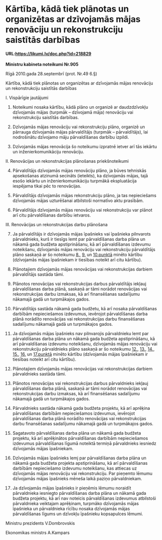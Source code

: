 # Kārtība, kādā tiek plānotas un organizētas ar dzīvojamās mājas renovāciju un rekonstrukciju saistītās darbības

#### URL:https://likumi.lv/doc.php?id=218829


**Ministru kabineta noteikumi Nr.905**

Rīgā 2010.gada 28.septembrī (prot. Nr.49 6.§)

Kārtība, kādā tiek plānotas un organizētas ar dzīvojamās mājas renovāciju un rekonstrukciju saistītās darbības

I. Vispārīgie jautājumi

1. Noteikumi nosaka kārtību, kādā plāno un organizē ar daudzdzīvokļu dzīvojamās mājas (turpmāk – dzīvojamā māja) renovāciju vai rekonstrukciju saistītās darbības.

2. Dzīvojamās mājas renovāciju vai rekonstrukciju plāno, organizē un pārrauga dzīvojamās mājas pārvaldītājs (turpmāk – pārvaldītājs), lai nodrošinātu dzīvojamo māju pārvaldīšanas darbību izpildi.

3. Dzīvojamās mājas renovācija šo noteikumu izpratnē ietver arī tās iekārtu un inženierkomunikāciju renovāciju.

II. Renovācijas un rekonstrukcijas plānošanas priekšnoteikumi

4. Pārvaldītājs dzīvojamās mājas renovāciju plāno, ja būves tehniskās apsekošanas atzinumā secināts (ieteikts), ka dzīvojamās mājas, tajā esošo iekārtu un inženierkomunikāciju turpmākā ekspluatācija iespējama tikai pēc to renovācijas.

5. Pārvaldītājs dzīvojamās mājas rekonstrukciju plāno, ja tas nepieciešams dzīvojamās mājas uzturēšanai atbilstoši normatīvo aktu prasībām.

6. Pārvaldītājs dzīvojamās mājas renovāciju vai rekonstrukciju var plānot arī citu pārvaldīšanas darbību ietvaros.

III. Renovācijas un rekonstrukcijas darbu plānošana

7. Ja pārvaldītājs ir dzīvojamās mājas īpašnieks vai īpašnieka pilnvarots pārvaldnieks, kurš ir tiesīgs lemt par pārvaldīšanas darba plāna un nākamā gada budžeta apstiprināšanu, kā arī pārvaldīšanas izdevumu noteikšanu, dzīvojamās mājas renovāciju vai rekonstrukciju pārvaldītājs plāno saskaņā ar šo noteikumu [8.](https://likumi.lv/ta/id/218829#p8), [9\.](https://likumi.lv/ta/id/218829#p9) un [10.punktā](https://likumi.lv/ta/id/218829#p10) minēto kārtību (dzīvojamās mājas īpašniekam ir tiesības noteikt arī citu kārtību).

8. Plānotajiem dzīvojamās mājas renovācijas vai rekonstrukcijas darbiem pārvaldītājs sastāda tāmi.

9. Plānotos renovācijas vai rekonstrukcijas darbus pārvaldītājs iekļauj pārvaldīšanas darba plānā, saskaņā ar tāmi norādot renovācijas vai rekonstrukcijas darbu izmaksas, kā arī finansēšanas sadalījumu nākamajā gadā un turpmākajos gados.

10. Pārvaldītājs sastāda nākamā gada budžetu, kā arī nosaka pārvaldīšanas darbībām nepieciešamos izdevumus, ievērojot pārvaldīšanas darba plānā norādīto renovācijas vai rekonstrukcijas darbu finansēšanas sadalījumu nākamajā gadā un turpmākajos gados.

11. Ja dzīvojamās mājas īpašnieks nav pilnvarojis pārvaldnieku lemt par pārvaldīšanas darba plāna un nākamā gada budžeta apstiprināšanu, kā arī pārvaldīšanas izdevumu noteikšanu, dzīvojamās mājas renovāciju vai rekonstrukciju pārvaldnieks plāno saskaņā ar šo noteikumu [12.](https://likumi.lv/ta/id/218829#p12), [13.](https://likumi.lv/ta/id/218829#p13), [14.](https://likumi.lv/ta/id/218829#p14), [15.](https://likumi.lv/ta/id/218829#p15), [16\.](https://likumi.lv/ta/id/218829#p16) un [17.punktā](https://likumi.lv/ta/id/218829#p17) minēto kārtību (dzīvojamās mājas īpašniekam ir tiesības noteikt arī citu kārtību).

12. Plānotajiem dzīvojamās mājas renovācijas vai rekonstrukcijas darbiem pārvaldnieks sastāda tāmi.

13. Plānotos renovācijas vai rekonstrukcijas darbus pārvaldnieks iekļauj pārvaldīšanas darba plānā, saskaņā ar tāmi norādot renovācijas vai rekonstrukcijas darbu izmaksas, kā arī finansēšanas sadalījumu nākamajā gadā un turpmākajos gados.

14. Pārvaldnieks sastāda nākamā gada budžeta projektu, kā arī aprēķina pārvaldīšanas darbībām nepieciešamos izdevumus, ievērojot pārvaldīšanas darba plānā norādīto renovācijas vai rekonstrukcijas darbu finansēšanas sadalījumu nākamajā gadā un turpmākajos gados.

15. Sagatavoto pārvaldīšanas darba plāna un nākamā gada budžeta projektu, kā arī aprēķinātos pārvaldīšanas darbībām nepieciešamos izdevumus pārvaldīšanas līgumā noteiktā termiņā pārvaldnieks iesniedz dzīvojamās mājas īpašniekam.

16. Dzīvojamās mājas īpašnieks lemj par pārvaldīšanas darba plāna un nākamā gada budžeta projekta apstiprināšanu, kā arī pārvaldīšanas darbībām nepieciešamo izdevumu noteikšanu, kas attiecas uz dzīvojamās mājas renovāciju vai rekonstrukciju. Par pieņemto lēmumu dzīvojamās mājas īpašnieks mēneša laikā paziņo pārvaldniekam.

17. Ja dzīvojamās mājas īpašnieks ir pieņēmis lēmumu noraidīt pārvaldnieka iesniegto pārvaldīšanas darba plāna un nākamā gada budžeta projektu, kā arī nav noteicis pārvaldīšanas izdevumus atbilstoši pārvaldnieka veiktajam aprēķinam, turpmāko dzīvojamās mājas īpašnieka un pārvaldnieka rīcību nosaka dzīvojamās mājas pārvaldīšanas līgums un dzīvokļu īpašnieku kopsapulces lēmumi.

Ministru prezidents V.Dombrovskis

Ekonomikas ministrs A.Kampars
